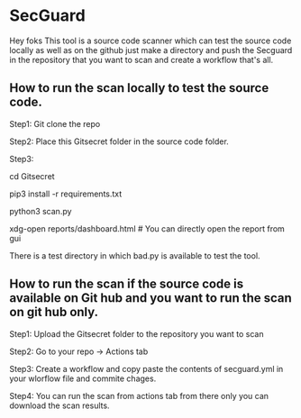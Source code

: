 # SecGuard
Hey foks This tool is a source code scanner which can test the source code locally as well as on the github just make a directory and push the Secguard in the repository that you want to scan and create a workflow that's all.

## How to run the scan locally to test the source code.

Step1:
Git clone the repo

Step2: 
Place this Gitsecret folder in the source code folder.

Step3:

cd Gitsecret

pip3 install -r requirements.txt

python3 scan.py

xdg-open reports/dashboard.html # You can directly open the report from gui

There is a  test directory in which bad.py is available to test the tool.

## How to run the scan if the source code is available on Git hub and you want to run the scan on git hub only.

Step1:
Upload the Gitsecret folder to the repository you want to scan

Step2:
Go to your repo → Actions tab

Step3:
Create a workflow and copy paste the contents of secguard.yml in your wlorflow file and commite chages.

Step4: 
You can run the scan from actions tab from there only you can download the scan results.

